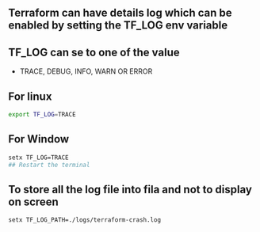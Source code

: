 ## Terraform can have details log which can be enabled by setting the TF_LOG env variable

## TF_LOG can se to one of the value
- TRACE, DEBUG, INFO, WARN OR ERROR

## For linux
```sh
export TF_LOG=TRACE
```

## For Window
```sh
setx TF_LOG=TRACE
## Restart the terminal
```

## To store all the log file into fila and not to display on screen
```sh
setx TF_LOG_PATH=./logs/terraform-crash.log
```